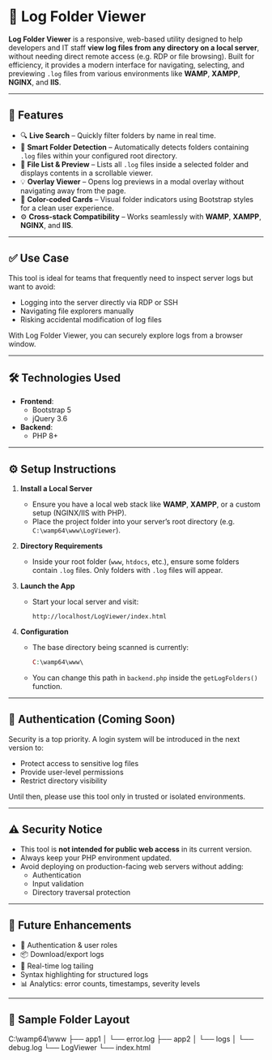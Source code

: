 # 📁 Log Folder Viewer

**Log Folder Viewer** is a responsive, web-based utility designed to help developers and IT staff **view log files from any directory on a local server**, without needing direct remote access (e.g. RDP or file browsing). Built for efficiency, it provides a modern interface for navigating, selecting, and previewing `.log` files from various environments like **WAMP**, **XAMPP**, **NGINX**, and **IIS**.

---

## 🔧 Features

- 🔍 **Live Search** – Quickly filter folders by name in real time.
- 📂 **Smart Folder Detection** – Automatically detects folders containing `.log` files within your configured root directory.
- 📜 **File List & Preview** – Lists all `.log` files inside a selected folder and displays contents in a scrollable viewer.
- 💡 **Overlay Viewer** – Opens log previews in a modal overlay without navigating away from the page.
- 🎨 **Color-coded Cards** – Visual folder indicators using Bootstrap styles for a clean user experience.
- ⚙️ **Cross-stack Compatibility** – Works seamlessly with **WAMP**, **XAMPP**, **NGINX**, and **IIS**.

---

## ✅ Use Case

This tool is ideal for teams that frequently need to inspect server logs but want to avoid:
- Logging into the server directly via RDP or SSH
- Navigating file explorers manually
- Risking accidental modification of log files

With Log Folder Viewer, you can securely explore logs from a browser window.

---

## 🛠️ Technologies Used

- **Frontend**:   
  - Bootstrap 5  
  - jQuery 3.6  
- **Backend**:  
  - PHP 8+  


---

## ⚙️ Setup Instructions

1. **Install a Local Server**
   - Ensure you have a local web stack like **WAMP**, **XAMPP**, or a custom setup (NGINX/IIS with PHP).
   - Place the project folder into your server’s root directory (e.g. `C:\wamp64\www\LogViewer`).

2. **Directory Requirements**
   - Inside your root folder (`www`, `htdocs`, etc.), ensure some folders contain `.log` files. Only folders with `.log` files will appear.

3. **Launch the App**
   - Start your local server and visit:
     ```
     http://localhost/LogViewer/index.html
     ```

4. **Configuration**
   - The base directory being scanned is currently:
     ```php
     C:\wamp64\www\
     ```
   - You can change this path in `backend.php` inside the `getLogFolders()` function.

---

## 🔐 Authentication (Coming Soon)

Security is a top priority. A login system will be introduced in the next version to:
- Protect access to sensitive log files
- Provide user-level permissions
- Restrict directory visibility

Until then, please use this tool only in trusted or isolated environments.

---

## ⚠️ Security Notice

- This tool is **not intended for public web access** in its current version.
- Always keep your PHP environment updated.
- Avoid deploying on production-facing web servers without adding:
  - Authentication
  - Input validation
  - Directory traversal protection

---

## 🚀 Future Enhancements

- 🔑 Authentication & user roles  
- 📦 Download/export logs  
- 🔁 Real-time log tailing  
-  Syntax highlighting for structured logs  
- 📊 Analytics: error counts, timestamps, severity levels  

---

## 📁 Sample Folder Layout

C:\wamp64\www
├── app1
│ └── error.log
├── app2
│ └── logs
│ └── debug.log
└── LogViewer
└── index.html


